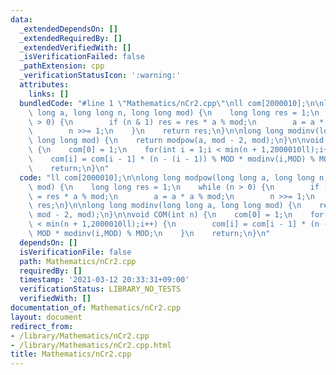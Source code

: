 ```yaml
---
data:
  _extendedDependsOn: []
  _extendedRequiredBy: []
  _extendedVerifiedWith: []
  _isVerificationFailed: false
  _pathExtension: cpp
  _verificationStatusIcon: ':warning:'
  attributes:
    links: []
  bundledCode: "#line 1 \"Mathematics/nCr2.cpp\"\nll com[2000010];\n\nlong long modpow(long\
    \ long a, long long n, long long mod) {\n    long long res = 1;\n    while (n\
    \ > 0) {\n        if (n & 1) res = res * a % mod;\n        a = a * a % mod;\n\
    \        n >>= 1;\n    }\n    return res;\n}\n\nlong long modinv(long long a,\
    \ long long mod) {\n    return modpow(a, mod - 2, mod);\n}\n\nvoid COM(int n)\
    \ {\n    com[0] = 1;\n    for(int i = 1;i < min(n + 1,2000010ll);i++) {\n    \
    \    com[i] = com[i - 1] * (n - (i - 1)) % MOD * modinv(i,MOD) % MOD;\n    }\n\
    \    return;\n}\n"
  code: "ll com[2000010];\n\nlong long modpow(long long a, long long n, long long\
    \ mod) {\n    long long res = 1;\n    while (n > 0) {\n        if (n & 1) res\
    \ = res * a % mod;\n        a = a * a % mod;\n        n >>= 1;\n    }\n    return\
    \ res;\n}\n\nlong long modinv(long long a, long long mod) {\n    return modpow(a,\
    \ mod - 2, mod);\n}\n\nvoid COM(int n) {\n    com[0] = 1;\n    for(int i = 1;i\
    \ < min(n + 1,2000010ll);i++) {\n        com[i] = com[i - 1] * (n - (i - 1)) %\
    \ MOD * modinv(i,MOD) % MOD;\n    }\n    return;\n}\n"
  dependsOn: []
  isVerificationFile: false
  path: Mathematics/nCr2.cpp
  requiredBy: []
  timestamp: '2021-03-12 20:33:31+09:00'
  verificationStatus: LIBRARY_NO_TESTS
  verifiedWith: []
documentation_of: Mathematics/nCr2.cpp
layout: document
redirect_from:
- /library/Mathematics/nCr2.cpp
- /library/Mathematics/nCr2.cpp.html
title: Mathematics/nCr2.cpp
---
```

